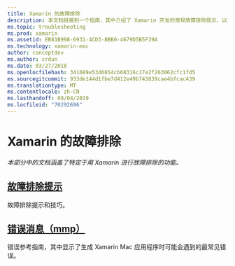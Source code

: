 ```yaml
---
title: Xamarin 的故障排除
description: 本文档链接到一个指南，其中介绍了 Xamarin 开发的常规故障排除提示，以及列出了 mmp 生成的错误的另一指南，该工具将程序集打包到 Mac 应用程序中。
ms.topic: troubleshooting
ms.prod: xamarin
ms.assetid: EB81B998-6931-4CD3-8BB0-4679D5B5F39A
ms.technology: xamarin-mac
author: conceptdev
ms.author: crdun
ms.date: 03/27/2018
ms.openlocfilehash: 341689e53d6654cb68316c17e2f263062cfc1fd5
ms.sourcegitcommit: 933de144d1fbe7d412e49b743839cae4bfcac439
ms.translationtype: MT
ms.contentlocale: zh-CN
ms.lasthandoff: 09/04/2019
ms.locfileid: "70292696"
---
```

# <a name="xamarinmac-troubleshooting"></a>Xamarin 的故障排除 

_本部分中的文档涵盖了特定于用 Xamarin 进行故障排除的功能。_

## <a name="troubleshooting-tipsmactroubleshootingtroubleshootingmd"></a>[故障排除提示](~/mac/troubleshooting/troubleshooting.md)

故障排除提示和技巧。

## <a name="errors-messages-mmpmactroubleshootingmmp-errorsmd"></a>[错误消息（mmp）](~/mac/troubleshooting/mmp-errors.md)

错误参考指南，其中显示了生成 Xamarin Mac 应用程序时可能会遇到的最常见错误。


